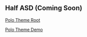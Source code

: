 ## Half ASD (Coming Soon)

[Polo Theme Root](/polo-theme/)

[Polo Theme Demo](/polo-theme/Template/)